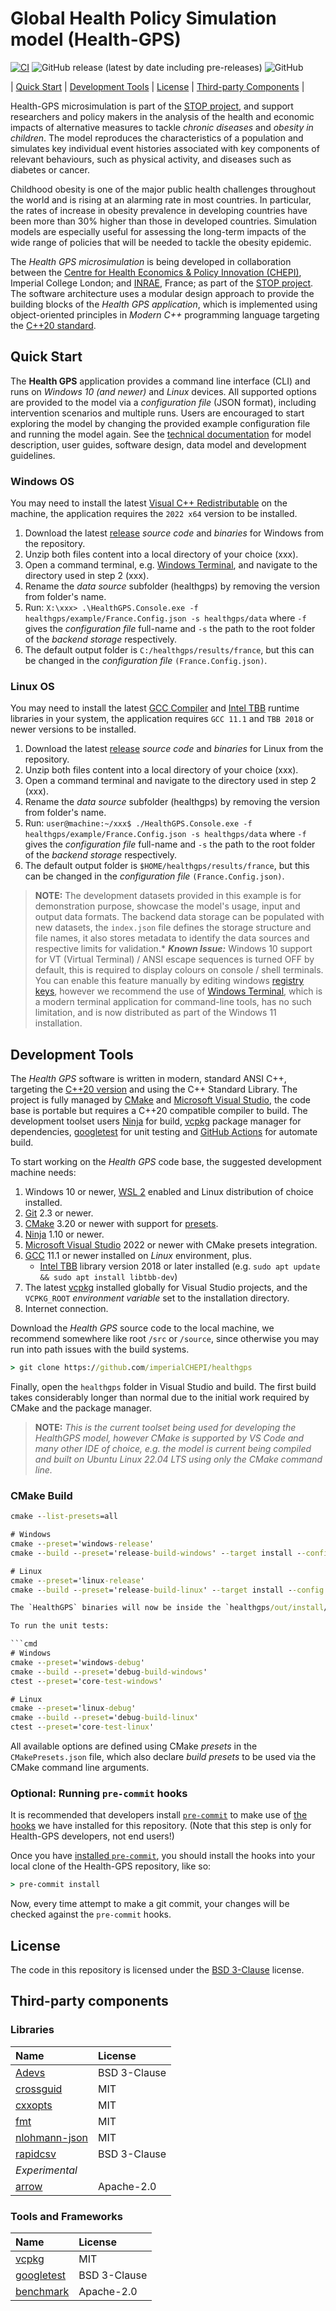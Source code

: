 # Global Health Policy Simulation model (Health-GPS)

[![CI](https://github.com/imperialCHEPI/healthgps/actions/workflows/ci.yml/badge.svg)](https://github.com/imperialCHEPI/healthgps/actions/workflows/ci.yml)
![GitHub release (latest by date including pre-releases)](https://img.shields.io/github/v/release/imperialCHEPI/healthgps?include_prereleases)
![GitHub](https://img.shields.io/github/license/imperialCHEPI/healthgps)

| [Quick Start](#quick-start) | [Development Tools](#development-tools) | [License](#license) | [Third-party Components](#third-party-components) |

Health-GPS microsimulation is part of the [STOP project](https://www.stopchildobesity.eu/), and support researchers and policy makers in the analysis of the health and economic impacts of alternative measures to tackle *chronic diseases* and *obesity in children*. The model reproduces the characteristics of a population and simulates key individual event histories associated with key components of relevant behaviours, such as physical activity, and diseases such as diabetes or cancer.

Childhood obesity is one of the major public health challenges throughout the world and is rising at an alarming rate in most countries. In particular, the rates of increase in obesity prevalence in developing countries have been more than 30% higher than those in developed countries. Simulation models are especially useful for assessing the long-term impacts of the wide range of policies that will be needed to tackle the obesity epidemic.

The *Health GPS microsimulation* is being developed in collaboration between the [Centre for Health Economics & Policy Innovation (CHEPI)](https://www.imperial.ac.uk/business-school/faculty-research/research-centres/centre-health-economics-policy-innovation/), Imperial College London; and [INRAE](https://www.inrae.fr), France; as part of the [STOP project](https://www.stopchildobesity.eu/). The software architecture uses a modular design approach to provide the building blocks of the *Health GPS application*, which is implemented using object-oriented principles in *Modern C++* programming language targeting the [C++20 standard](https://en.cppreference.com/w/cpp/20).

## Quick Start

The **Health GPS** application provides a command line interface (CLI) and runs on *Windows 10 (and newer)* and *Linux* devices. All supported options are provided to the model via a *configuration file* (JSON format), including intervention scenarios and multiple runs. Users are encouraged to start exploring the model by changing the provided example configuration file and running the model again. See the [technical documentation](https://imperialchepi.github.io/healthgps/) for model description, user guides, software design, data model and development guidelines.

### Windows OS

You may need to install the latest [Visual C++ Redistributable](https://docs.microsoft.com/en-us/cpp/windows/latest-supported-vc-redist?view=msvc-160) on the machine, the application requires the `2022 x64` version to be installed.

1. Download the latest [release](https://github.com/imperialCHEPI/healthgps/releases) *source code* and *binaries* for Windows from the repository.
2. Unzip both files content into a local directory of your choice (xxx).
3. Open a command terminal, e.g. [Windows Terminal](https://www.microsoft.com/en-gb/p/windows-terminal/9n0dx20hk701?rtc=1&activetab=pivot:overviewtab), and navigate to the directory used in step 2 (xxx).
4. Rename the *data source* subfolder (healthgps) by removing the version from folder's name.
5. Run: `X:\xxx> .\HealthGPS.Console.exe -f healthgps/example/France.Config.json -s healthgps/data` where `-f` gives the *configuration file* full-name and
`-s` the path to the root folder of the *backend storage* respectively.
6. The default output folder is `C:/healthgps/results/france`, but this can be changed in the *configuration file* `(France.Config.json)`.

### Linux OS

You may need to install the latest [GCC Compiler](https://gcc.gnu.org) and [Intel TBB](https://github.com/oneapi-src/oneTBB) runtime libraries in your system, the application requires `GCC 11.1` and `TBB 2018` or newer versions to be installed.

1. Download the latest [release](https://github.com/imperialCHEPI/healthgps/releases) *source code* and *binaries* for Linux from the repository.
2. Unzip both files content into a local directory of your choice (xxx).
3. Open a command terminal and navigate to the directory used in step 2 (xxx).
4. Rename the *data source* subfolder (healthgps) by removing the version from folder's name.
5. Run: `user@machine:~/xxx$ ./HealthGPS.Console.exe -f healthgps/example/France.Config.json -s healthgps/data` where `-f` gives the *configuration file* full-name and
`-s` the path to the root folder of the *backend storage* respectively.
6. The default output folder is `$HOME/healthgps/results/france`, but this can be changed in the *configuration file* `(France.Config.json)`.

>**NOTE:** The development datasets provided in this example is for demonstration purpose, showcase the model's usage, input and output data formats. The backend data storage can be populated with new datasets, the `index.json` file defines the storage structure and file names, it also stores metadata to identify the data sources and respective limits for validation.*
>***Known Issue:*** Windows 10 support for VT (Virtual Terminal) / ANSI escape sequences is turned OFF by default, this is required to display colours on console / shell terminals. You can enable this feature manually by editing windows [registry keys](https://superuser.com/questions/413073/windows-console-with-ansi-colors-handling/1300251#1300251), however we recommend the use of [Windows Terminal](https://www.microsoft.com/en-gb/p/windows-terminal/9n0dx20hk701?rtc=1&activetab=pivot:overviewtab), which is a modern terminal application for command-line tools, has no such limitation, and is now distributed as part of the Windows 11 installation.

## Development Tools

The *Health GPS* software is written in modern, standard ANSI C++, targeting the [C++20 version](https://en.cppreference.com/w/cpp/20) and using the C++ Standard Library. The project is fully managed by [CMake](https://cmake.org/) and [Microsoft Visual Studio](https://visualstudio.microsoft.com), the code base is portable but requires a C++20 compatible compiler to build. The development toolset users [Ninja](https://ninja-build.org/) for build, [vcpkg](https://github.com/microsoft/vcpkg) package manager for dependencies, [googletest](https://github.com/google/googletest) for unit testing and [GitHub Actions](https://docs.github.com/en/actions) for automate build.

To start working on the *Health GPS* code base, the suggested development machine needs:

1. Windows 10 or newer, [WSL 2](https://docs.microsoft.com/en-us/windows/wsl/) enabled and Linux distribution of choice installed.
2. [Git](https://git-scm.com/downloads) 2.3 or newer.
3. [CMake](https://cmake.org/) 3.20 or newer with support for [presets](https://cmake.org/cmake/help/latest/manual/cmake-presets.7.html).
4. [Ninja](https://ninja-build.org/) 1.10 or newer.
5. [Microsoft Visual Studio](https://visualstudio.microsoft.com) 2022 or newer with CMake presets integration.
6. [GCC](https://gcc.gnu.org/) 11.1 or newer installed on *Linux* environment, plus.
   * [Intel TBB](https://github.com/oneapi-src/oneTBB) library version 2018 or later installed (e.g. `sudo apt update && sudo apt install libtbb-dev`)
7. The latest [vcpkg](https://github.com/microsoft/vcpkg) installed globally for Visual Studio projects, and the `VCPKG_ROOT` *environment variable* set to the installation directory.
8. Internet connection.

Download the *Health GPS* source code to the local machine, we recommend somewhere like
root `/src` or `/source`, since otherwise you may run into path issues with the build
systems.

```cmd
> git clone https://github.com/imperialCHEPI/healthgps
```

Finally, open the `healthgps` folder in Visual Studio and build. The first build takes considerably longer than normal due to the initial work required by CMake and the package manager.

>**NOTE:** *This is the current toolset being used for developing the HealthGPS model, however CMake is supported by VS Code and many other IDE of choice, e.g. the model is current being compiled and built on Ubuntu Linux 22.04 LTS using only the CMake command line.*

### CMake Build

```cmd
cmake --list-presets=all

# Windows
cmake --preset='windows-release'
cmake --build --preset='release-build-windows' --target install --config Release

# Linux
cmake --preset='linux-release'
cmake --build --preset='release-build-linux' --target install --config Release

The `HealthGPS` binaries will now be inside the `healthgps/out/install/[preset]/bin` directory.

To run the unit tests:

```cmd
# Windows
cmake --preset='windows-debug'
cmake --build --preset='debug-build-windows'
ctest --preset='core-test-windows'

# Linux
cmake --preset='linux-debug'
cmake --build --preset='debug-build-linux'
ctest --preset='core-test-linux'
```

All available options are defined using CMake *presets* in the `CMakePresets.json` file,
which also declare *build presets* to be used via the CMake command line arguments.

### Optional: Running `pre-commit` hooks

It is recommended that developers install [`pre-commit`](https://pre-commit.com/) to
make use of [the hooks](./.pre-commit-config.yaml) we have installed for this
repository. (Note that this step is only for Health-GPS developers, not end users!)

Once you have [installed `pre-commit`](https://pre-commit.com/#installation), you should
install the hooks into your local clone of the Health-GPS repository, like so:

```cmd
> pre-commit install
```

Now, every time attempt to make a git commit, your changes will be checked against the
`pre-commit` hooks.

## License

The code in this repository is licensed under the [BSD 3-Clause](LICENSE.md) license.

## Third-party components

### Libraries

| Name                                                  | License      |
|:------------------------------------------------------|:-------------|
| [Adevs](https://sourceforge.net/projects/adevs)       | BSD 3-Clause |
| [crossguid](https://github.com/graeme-hill/crossguid) | MIT          |
| [cxxopts](https://github.com/jarro2783/cxxopts)       | MIT          |
| [fmt](https://github.com/fmtlib/fmt)                  | MIT          |
| [nlohmann-json](https://github.com/nlohmann/json)     | MIT          |
| [rapidcsv](https://github.com/d99kris/rapidcsv)       | BSD 3-Clause |
| *Experimental*                                        |              |
| [arrow](https://github.com/apache/arrow)              | Apache-2.0   |

### Tools and Frameworks

| Name                                               | License      |
|:---------------------------------------------------|:-------------|
| [vcpkg](https://github.com/microsoft/vcpkg)        | MIT          |
| [googletest](https://github.com/google/googletest) | BSD 3-Clause |
| [benchmark](https://github.com/google/benchmark)   | Apache-2.0   |

